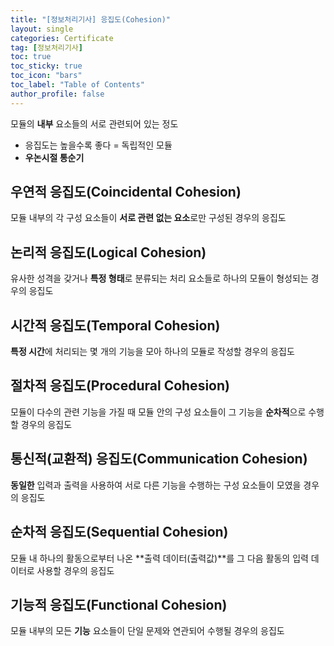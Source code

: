 ```yaml
---
title: "[정보처리기사] 응집도(Cohesion)"
layout: single
categories: Certificate
tag: [정보처리기사]
toc: true
toc_sticky: true
toc_icon: "bars"
toc_label: "Table of Contents"
author_profile: false
---
```


모듈의 **내부** 요소들의 서로 관련되어 있는 정도
- 응집도는 높을수록 좋다 = 독립적인 모듈
- **우논시절 통순기**

## 우연적 응집도(Coincidental Cohesion)
모듈 내부의 각 구성 요소들이 **서로 관련 없는 요소**로만 구성된 경우의 응집도

## 논리적 응집도(Logical Cohesion)
유사한 성격을 갖거나 **특정 형태**로 분류되는 처리 요소들로 하나의 모듈이 형성되는 경우의 응집도

## 시간적 응집도(Temporal Cohesion)
**특정 시간**에 처리되는 몇 개의 기능을 모아 하나의 모듈로 작성할 경우의 응집도

## 절차적 응집도(Procedural Cohesion)
모듈이 다수의 관련 기능을 가질 때 모듈 안의 구성 요소들이 그 기능을 **순차적**으로 수행할 경우의 응집도

## 통신적(교환적) 응집도(Communication Cohesion)
**동일한** 입력과 출력을 사용하여 서로 다른 기능을 수행하는 구성 요소들이 모였을 경우의 응집도

## 순차적 응집도(Sequential Cohesion)
모듈 내 하나의 활동으로부터 나온 **출력 데이터(출력값)**를 그 다음 활동의 입력 데이터로 사용할 경우의 응집도 

## 기능적 응집도(Functional Cohesion)
모듈 내부의 모든 **기능** 요소들이 단일 문제와 연관되어 수행될 경우의 응집도
